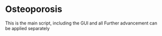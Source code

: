 # Osteoporosis

This is the main script, including the GUI and all
Further advancement can be applied separately
